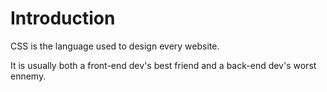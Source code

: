 # Introduction

CSS is the language used to design every website.

It is usually both a front-end dev's best friend and a back-end dev's worst ennemy.
